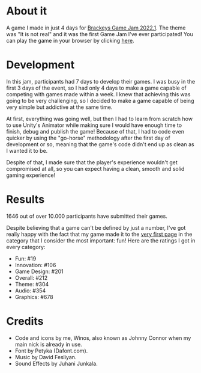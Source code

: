 # About it

A game I made in just 4 days for [Brackeys Game Jam 2022.1](https://itch.io/jam/brackeys-7). The theme was "It is not real" and it was the first Game Jam I've ever participated! You can play the game in your browser by clicking [here](https://johnny-connor.itch.io/fake-game).

# Development

In this jam, participants had 7 days to develop their games. I was busy in the first 3 days of the event, so I had only 4 days to make a game capable of competing with games made within a week. I knew that achieving this was going to be very challenging, so I decided to make a game capable of being very simple but addictive at the same time.

At first, everything was going well, but then I had to learn from scratch how to use Unity's Animator while making sure I would have enough time to finish, debug and publish the game! Because of that, I had to code even quicker by using the "go-horse" methodology after the first day of development or so, meaning that the game's code didn't end up as clean as I wanted it to be.

Despite of that, I made sure that the player's experience wouldn't get compromised at all, so you can expect having a clean, smooth and solid gaming experience!

# Results

1646 out of over 10.000 participants have submitted their games.

Despite believing that a game can't be defined by just a number, I've got really happy with the fact that my game made it to the [very first page](https://itch.io/jam/brackeys-7/results/fun) in the category that I consider the most important: fun! Here are the ratings I got in every category:

* Fun: #19
* Innovation: #106
* Game Design: #201
* Overall: #212
* Theme: #304
* Audio: #354
* Graphics: #678

# Credits

* Code and icons by me, Winos, also known as Johnny Connor when my main nick is already in use.
* Font by Petyka (Dafont.com).
* Music by David Fesliyan.
* Sound Effects by Juhani Junkala.
